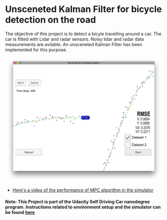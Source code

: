 # Unsceneted Kalman Filter for bicycle detection on the road
The objective of this project is to detect a bicyle travelling around a car. The car is fitted with Lidar and radar sensors. Noisy lidar and radar data measurements are avilable. An unsceneted Kalman Filter has been implemented for this purpose.


[//]: # (Image References)

[video1]: ./UKF_video.mov "VideoUKF"
[image1]: ./ukf_sim_ss.png "ukf1"


![alt text][image1]


* [Here's a video of the performance of MPC algorithm in the simulator][video1]









#### Note: This Project is part of the Udacity Self Driving Car nanodegree program. Instructions related to environment setup and the simulator can be found [here](https://github.com/udacity/CarND-Unscented-Kalman-Filter-Project)
